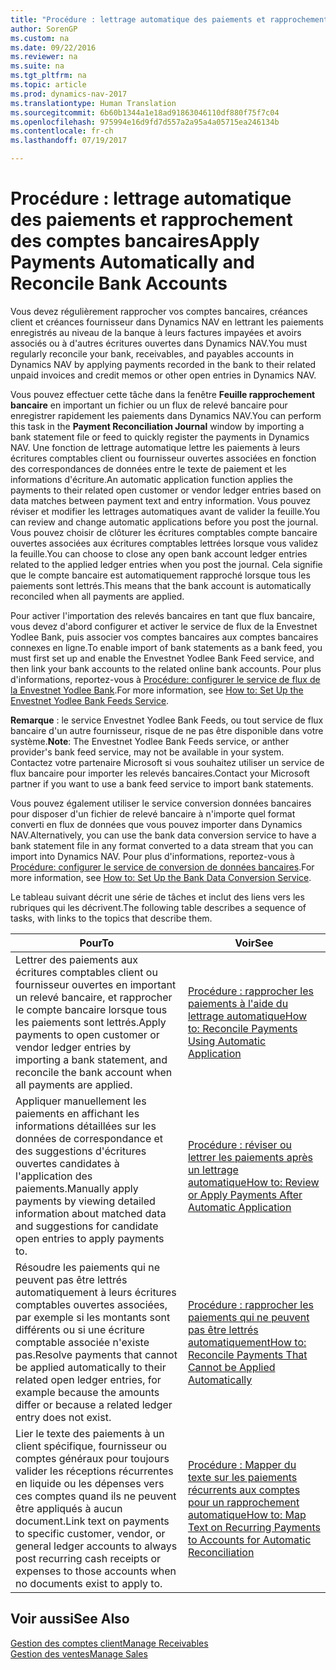 ```yaml
---
title: "Procédure : lettrage automatique des paiements et rapprochement des comptes bancaires"
author: SorenGP
ms.custom: na
ms.date: 09/22/2016
ms.reviewer: na
ms.suite: na
ms.tgt_pltfrm: na
ms.topic: article
ms.prod: dynamics-nav-2017
ms.translationtype: Human Translation
ms.sourcegitcommit: 6b60b1344a1e18ad91863046110df880f75f7c04
ms.openlocfilehash: 975994e16d9fd7d557a2a95a4a05715ea246134b
ms.contentlocale: fr-ch
ms.lasthandoff: 07/19/2017

---
```


# <a name="apply-payments-automatically-and-reconcile-bank-accounts"></a><span data-ttu-id="48f72-102">Procédure : lettrage automatique des paiements et rapprochement des comptes bancaires</span><span class="sxs-lookup"><span data-stu-id="48f72-102">Apply Payments Automatically and Reconcile Bank Accounts</span></span>
<span data-ttu-id="48f72-103">Vous devez régulièrement rapprocher vos comptes bancaires, créances client et créances fournisseur dans Dynamics NAV en lettrant les paiements enregistrés au niveau de la banque à leurs factures impayées et avoirs associés ou à d'autres écritures ouvertes dans Dynamics NAV.</span><span class="sxs-lookup"><span data-stu-id="48f72-103">You must regularly reconcile your bank, receivables, and payables accounts in Dynamics NAV by applying payments recorded in the bank to their related unpaid invoices and credit memos or other open entries in Dynamics NAV.</span></span>

<span data-ttu-id="48f72-104">Vous pouvez effectuer cette tâche dans la fenêtre **Feuille rapprochement bancaire** en important un fichier ou un flux de relevé bancaire pour enregistrer rapidement les paiements dans Dynamics NAV.</span><span class="sxs-lookup"><span data-stu-id="48f72-104">You can perform this task in the **Payment Reconciliation Journal** window by importing a bank statement file or feed to quickly register the payments in Dynamics NAV.</span></span> <span data-ttu-id="48f72-105">Une fonction de lettrage automatique lettre les paiements à leurs écritures comptables client ou fournisseur ouvertes associées en fonction des correspondances de données entre le texte de paiement et les informations d'écriture.</span><span class="sxs-lookup"><span data-stu-id="48f72-105">An automatic application function applies the payments to their related open customer or vendor ledger entries based on data matches between payment text and entry information.</span></span> <span data-ttu-id="48f72-106">Vous pouvez réviser et modifier les lettrages automatiques avant de valider la feuille.</span><span class="sxs-lookup"><span data-stu-id="48f72-106">You can review and change automatic applications before you post the journal.</span></span> <span data-ttu-id="48f72-107">Vous pouvez choisir de clôturer les écritures comptables compte bancaire ouvertes associées aux écritures comptables lettrées lorsque vous validez la feuille.</span><span class="sxs-lookup"><span data-stu-id="48f72-107">You can choose to close any open bank account ledger entries related to the applied ledger entries when you post the journal.</span></span> <span data-ttu-id="48f72-108">Cela signifie que le compte bancaire est automatiquement rapproché lorsque tous les paiements sont lettrés.</span><span class="sxs-lookup"><span data-stu-id="48f72-108">This means that the bank account is automatically reconciled when all payments are applied.</span></span>

<span data-ttu-id="48f72-109">Pour activer l'importation des relevés bancaires en tant que flux bancaire, vous devez d'abord configurer et activer le service de flux de la Envestnet Yodlee Bank, puis associer vos comptes bancaires aux comptes bancaires connexes en ligne.</span><span class="sxs-lookup"><span data-stu-id="48f72-109">To enable import of bank statements as a bank feed, you must first set up and enable the Envestnet Yodlee Bank Feed service, and then link your bank accounts to the related online bank accounts.</span></span> <span data-ttu-id="48f72-110">Pour plus d'informations, reportez-vous à [Procédure: configurer le service de flux de la Envestnet Yodlee Bank](bank-how-setup-bank-statement-service.md).</span><span class="sxs-lookup"><span data-stu-id="48f72-110">For more information, see [How to: Set Up the Envestnet Yodlee Bank Feeds Service](bank-how-setup-bank-statement-service.md).</span></span>

<span data-ttu-id="48f72-111">**Remarque** : le service Envestnet Yodlee Bank Feeds, ou tout service de flux bancaire d'un autre fournisseur, risque de ne pas être disponible dans votre système.</span><span class="sxs-lookup"><span data-stu-id="48f72-111">**Note**: The Envestnet Yodlee Bank Feeds service, or anther provider's bank feed service, may not be available in your system.</span></span> <span data-ttu-id="48f72-112">Contactez votre partenaire Microsoft si vous souhaitez utiliser un service de flux bancaire pour importer les relevés bancaires.</span><span class="sxs-lookup"><span data-stu-id="48f72-112">Contact your Microsoft partner if you want to use a bank feed service to import bank statements.</span></span>

<span data-ttu-id="48f72-113">Vous pouvez également utiliser le service conversion données bancaires pour disposer d'un fichier de relevé bancaire à n'importe quel format converti en flux de données que vous pouvez importer dans Dynamics NAV.</span><span class="sxs-lookup"><span data-stu-id="48f72-113">Alternatively, you can use the bank data conversion service to have a bank statement file in any format converted to a data stream that you can import into Dynamics NAV.</span></span> <span data-ttu-id="48f72-114">Pour plus d'informations, reportez-vous à [Procédure: configurer le service de conversion de données bancaires](bank-how-setup-bank-data-conversion-service.md).</span><span class="sxs-lookup"><span data-stu-id="48f72-114">For more information, see [How to: Set Up the Bank Data Conversion Service](bank-how-setup-bank-data-conversion-service.md).</span></span>

<span data-ttu-id="48f72-115">Le tableau suivant décrit une série de tâches et inclut des liens vers les rubriques qui les décrivent.</span><span class="sxs-lookup"><span data-stu-id="48f72-115">The following table describes a sequence of tasks, with links to the topics that describe them.</span></span>

|<span data-ttu-id="48f72-116">Pour</span><span class="sxs-lookup"><span data-stu-id="48f72-116">To</span></span> |<span data-ttu-id="48f72-117">Voir</span><span class="sxs-lookup"><span data-stu-id="48f72-117">See</span></span> |
|---|----|
|<span data-ttu-id="48f72-118">Lettrer des paiements aux écritures comptables client ou fournisseur ouvertes en important un relevé bancaire, et rapprocher le compte bancaire lorsque tous les paiements sont lettrés.</span><span class="sxs-lookup"><span data-stu-id="48f72-118">Apply payments to open customer or vendor ledger entries by importing a bank statement, and reconcile the bank account when all payments are applied.</span></span> | [<span data-ttu-id="48f72-119">Procédure : rapprocher les paiements à l'aide du lettrage automatique</span><span class="sxs-lookup"><span data-stu-id="48f72-119">How to: Reconcile Payments Using Automatic Application</span></span>](receivables-how-reconcile-payments-auto-application.md) |
|<span data-ttu-id="48f72-120">Appliquer manuellement les paiements en affichant les informations détaillées sur les données de correspondance et des suggestions d'écritures ouvertes candidates à l'application des paiements.</span><span class="sxs-lookup"><span data-stu-id="48f72-120">Manually apply payments by viewing detailed information about matched data and suggestions for candidate open entries to apply payments to.</span></span> | [<span data-ttu-id="48f72-121">Procédure : réviser ou lettrer les paiements après un lettrage automatique</span><span class="sxs-lookup"><span data-stu-id="48f72-121">How to: Review or Apply Payments After Automatic Application</span></span>](receivables-how-review-apply-payments-auto-application.md)
|<span data-ttu-id="48f72-122">Résoudre les paiements qui ne peuvent pas être lettrés automatiquement à leurs écritures comptables ouvertes associées, par exemple si les montants sont différents ou si une écriture comptable associée n'existe pas.</span><span class="sxs-lookup"><span data-stu-id="48f72-122">Resolve payments that cannot be applied automatically to their related open ledger entries, for example because the amounts differ or because a related ledger entry does not exist.</span></span> | [<span data-ttu-id="48f72-123">Procédure : rapprocher les paiements qui ne peuvent pas être lettrés automatiquement</span><span class="sxs-lookup"><span data-stu-id="48f72-123">How to: Reconcile Payments That Cannot be Applied Automatically</span></span>](receivables-how-reconcile-payments-cannot-apply-auto.md)
|<span data-ttu-id="48f72-124">Lier le texte des paiements à un client spécifique, fournisseur ou comptes généraux pour toujours valider les réceptions récurrentes en liquide ou les dépenses vers ces comptes quand ils ne peuvent être appliqués à aucun document.</span><span class="sxs-lookup"><span data-stu-id="48f72-124">Link text on payments to specific customer, vendor, or general ledger accounts to always post recurring cash receipts or expenses to those accounts when no documents exist to apply to.</span></span>| [<span data-ttu-id="48f72-125">Procédure : Mapper du texte sur les paiements récurrents aux comptes pour un rapprochement automatique</span><span class="sxs-lookup"><span data-stu-id="48f72-125">How to: Map Text on Recurring Payments to Accounts for Automatic Reconciliation</span></span>](receivables-how-map-text-recurring-payments-accounts-auto-reconcilliation.md)|

## <a name="see-also"></a><span data-ttu-id="48f72-126">Voir aussi</span><span class="sxs-lookup"><span data-stu-id="48f72-126">See Also</span></span>
[<span data-ttu-id="48f72-127">Gestion des comptes client</span><span class="sxs-lookup"><span data-stu-id="48f72-127">Manage Receivables</span></span>](receivables-manage-receivables.md)  
[<span data-ttu-id="48f72-128">Gestion des ventes</span><span class="sxs-lookup"><span data-stu-id="48f72-128">Manage Sales</span></span>](sales-manage-sales.md)

